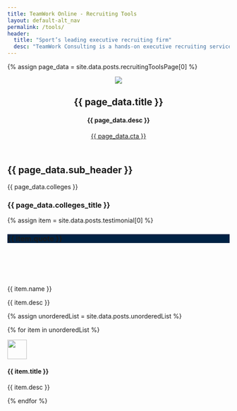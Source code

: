 ```yaml
---
title: TeamWork Online - Recruiting Tools
layout: default-alt_nav
permalink: /tools/
header:
  title: "Sport’s leading executive recruiting firm"
  desc: "TeamWork Consulting is a hands-on executive recruiting service featuring the personal touch of Buffy Filippell."
---
```


{% assign page_data = site.data.posts.recruitingToolsPage[0] %}

<section class="bg-white container mx-auto pt4">

<header class="md-flex items-center mxn2 mt4 mb0 wow fadeInUp">
<div class="col-12 md-col-7">
<img class="block col-12" src="{{ page_data.image.url }}">
</div>
<div class="col-12 md-col-5 ml2">
<h2 class="oswald line-height-3 h2 black caps mb0">{{ page_data.title }}</h2>
<h4 class="line-height-4 h4 regular mb3 black mb4">{{ page_data.desc }}</h4>
<p class="m0">
<a class="btn-two caps oswald white bg-green semibold h6 px3 py1 ltr-spacing-2" href="mailto:buffy@teamworkonline.com?subject=I%20want%20more%20information%20on%20TeamWork%20Consulting">{{ page_data.cta }}</a>
</p>
</div>
</header>

</section>

<section class="bg-white container mx-auto center py4 wow fadeInUp" data-wow-delay="0.2s">
<h2 class="h2 oswald black line-height-3 col-8 mx-auto">{{ page_data.sub_header }}</h2>
</section>

<section class="bg-gray1 py4 my4">
<div class=" container mx-auto flex flex-wrap">

<div class="md-col-6 px4 my4 black flex items-center wow fadeInUp" data-wow-delay="0.2s">
<div class="flex-auto">
<p class="oswald caps my0">{{ page_data.colleges }}</p>
<h3 class="oswald h3 my0">{{ page_data.colleges_title }}</h3>
</div>
</div>

{% assign item = site.data.posts.testimonial[0] %}
<div class="md-col-5 wow fadeInUp card-shadow my4" data-wow-delay="0.3s">
<div class="bg-black col-12 px2 py3 flex-none" style="background-color: #002244;">
<h3 class="oswald line-height-4 ltr-spacing-2 h4 m0 regular white">{{ item.quote }}</h3>
</div>
<div class="col-12 bg-white px2 py3 flex-auto">
<div class="flex">
<div class="mr2 flex-none" style="background-image: url({{ item.image.url }}); background-size: cover; background-repeat: no-repeat; background-position: center; height: 64px; width: 64px;"></div>
<div class="flex-auto">
<p class="line-height-1 h5 regular mt0 mb1 black semibold">{{ item.name }}</p>
<p class="line-height-4 h5 regular m0 muted">{{ item.desc }}</p>
</div>
</div>
</div>
</div>

</div>
</section>

<section class="container mx-auto bg-white pb4">
<div class="px2 mt4 clearfix">
<div class="md-flex flex-auto mt4">

{% assign unorderedList = site.data.posts.unorderedList %}

{% for item in unorderedList %}

<div class="sm-col-12 md-col-3 px2 wow fadeInUp" data-wow-delay="0.1s">
<img src="{{ item.image.url }}" style="width: 44px">
<h4 class="oswold black h4 my0 bold pt3">{{ item.title }}</h4>
<p class="mb4 oswold black h5 regular">{{ item.desc }}</p>
</div>

{% endfor %}

</div>
<!-- </section> -->
